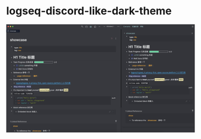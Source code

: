 # logseq-discord-like-dark-theme
![pic1](https://github.com/dale502/logseq-discord-like-dark-theme/blob/main/images/preview.jpg?raw=true)
